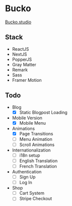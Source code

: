 # Bucko

[Bucko.studio](https://Bucko.studio)

## Stack

-   ReactJS
-   NextJS
-   PopperJS
-   Gray Matter
-   Remark
-   Sass
-   Framer Motion

## Todo

-   Blog
    -   [x] Static Blogpost Loading
-   Mobile Version
    -   [x] Mobile Menu
-   Animations
    -   [x] Page Transitions
    -   [ ] Menu Animation
    -   [ ] Scroll Animations
-   Internationalization
    -   [ ] i18n setup
    -   [ ] English Translation
    -   [ ] French Translation
-   Authentication
    -   [ ] Sign Up
    -   [ ] Log In
-   Shop
    -   [ ] Cart System
    -   [ ] Stripe Checkout
